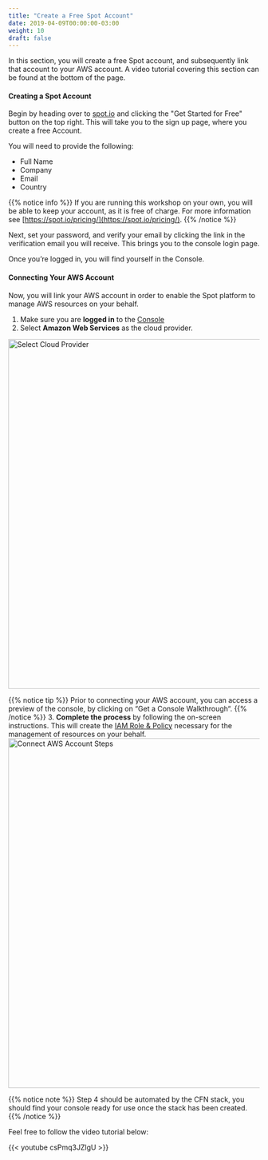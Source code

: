 ```yaml
---
title: "Create a Free Spot Account"
date: 2019-04-09T00:00:00-03:00
weight: 10
draft: false
---
```


In this section, you will create a free Spot account, and subsequently link that account to your AWS account.
A video tutorial covering this section can be found at the bottom of the page.

#### Creating a Spot Account
Begin by heading over to [spot.io](https://spot.io) and clicking the "Get Started for Free" button on the top right. This will take you to the sign up page, where you create a free Account. 

You will need to provide the following:

 - Full Name
 - Company
 - Email
 - Country

{{% notice info %}}
If you are running this workshop on your own, you will be able to keep your account, as it is free of charge. For more information see [https://spot.io/pricing/](https://spot.io/pricing/).
{{% /notice %}}

Next,  set your password, and verify your email by clicking the link in the verification email you will receive. This brings you to the console login page.

Once you’re logged in, you will find yourself in the Console.

#### Connecting Your AWS Account
Now, you will link your AWS account in order to enable the Spot platform to manage AWS resources on your behalf.

1. Make sure you are **logged in** to the [Console](https://console.spotinst.com/)
2. Select **Amazon Web Services** as the cloud provider.
 <img src="/images/ocean/select_cloud_provider.png" alt="Select Cloud Provider" width="700"/>

 {{% notice tip %}}
Prior to connecting your AWS account, you can access a preview of the console, by clicking on “Get a Console Walkthrough“.
 {{% /notice %}}
3. **Complete the process** by following the on-screen instructions. This will create the [IAM Role & Policy](https://api.spotinst.com/spotinst-api/administration/spotinst-policy/) necessary for the management of resources on your behalf.
 <img src="/images/ocean/connect_aws_account.png" alt="Connect AWS Account Steps" width="700"/>


{{% notice note %}}
Step 4 should be automated by the CFN stack, you should find your console ready for use once the stack has been created.
{{% /notice %}}

Feel free to follow the video tutorial below:

{{< youtube csPmq3JZlgU >}}